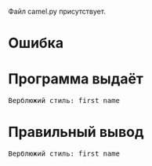 Файл camel.py присутствует.
# Ошибка
# Программа выдаёт
<pre>
Верблюжий стиль: first name
</pre>
# Правильный вывод
<pre>Верблюжий стиль: first_name
</pre>